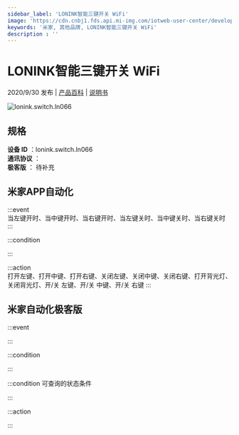 ```yaml
---
sidebar_label: 'LONINK智能三键开关 WiFi'
image: 'https://cdn.cnbj1.fds.api.mi-img.com/iotweb-user-center/developer_167904893829111mDlaZS.png?GalaxyAccessKeyId=AKVGLQWBOVIRQ3XLEW&Expires=9223372036854775807&Signature=oXLLSspuWg78pbwRhHcVctt7z3c='
keywords: '米家, 其他品牌, LONINK智能三键开关 WiFi'
description : ''
---
```

# LONINK智能三键开关 WiFi

2020/9/30 发布 | [产品百科](https://home.mi.com/webapp/content/baike/product/index.html?model=lonink.switch.ln066/) | [说明书](https://home.mi.com/views/introduction.html?model=lonink.switch.ln066&region=cn)

![lonink.switch.ln066](https://cdn.cnbj1.fds.api.mi-img.com/iotweb-user-center/developer_167904893829111mDlaZS.png?GalaxyAccessKeyId=AKVGLQWBOVIRQ3XLEW&Expires=9223372036854775807&Signature=oXLLSspuWg78pbwRhHcVctt7z3c=)

## 规格  
> 
**设备 ID** ：lonink.switch.ln066  
**通讯协议** ：  
**极客版**  ： 待补充 


## 米家APP自动化  

:::event  
当左键开时、当中键开时、当右键开时、当左键关时、当中键关时、当右键关时
:::

:::condition  

:::

:::action   
打开左键、打开中键、打开右键、关闭左键、关闭中键、关闭右键、打开背光灯、关闭背光灯、开/关 左键、开/关 中键、开/关 右键
:::

## 米家自动化极客版  

:::event  

:::

:::condition  

:::

:::condition 可查询的状态条件  

:::

:::action  

:::

        

